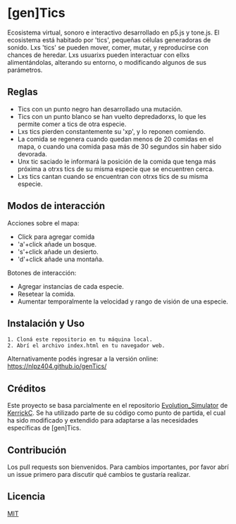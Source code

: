 # [gen]Tics

Ecosistema virtual, sonoro e interactivo desarrollado en p5.js y tone.js. El ecosistema está habitado por 'tics', pequeñas células generadoras de sonido. Lxs 'tics' se pueden mover, comer, mutar, y reproducirse con chances de heredar. Lxs usuarixs pueden interactuar con ellxs alimentándolas, alterando su entorno, o modificando algunos de sus parámetros.

## Reglas

- Tics con un punto negro han desarrollado una mutación.
- Tics con un punto blanco se han vuelto depredadorxs, lo que les permite comer a tics de otra especie.
- Lxs tics pierden constantemente su 'xp', y lo reponen comiendo.
- La comida se regenera cuando quedan menos de 20 comidas en el mapa, o cuando una comida pasa más de 30 segundos sin haber sido devorada.
- Unx tic saciado le informará la posición de la comida que tenga más próxima a otrxs tics de su misma especie que se encuentren cerca.
- Lxs tics cantan cuando se encuentran con otrxs tics de su misma especie.

## Modos de interacción

Acciones sobre el mapa:

- Click para agregar comida
- 'a'+click añade un bosque.
- 's'+click añade un desierto.
- 'd'+click añade una montaña.
    
Botones de interacción:

- Agregar instancias de cada especie.
- Resetear la comida.
- Aumentar temporalmente la velocidad y rango de visión de una especie.

## Instalación y Uso

    1. Cloná este repositorio en tu máquina local.
    2. Abrí el archivo index.html en tu navegador web.

Alternativamente podés ingresar a la versión online: https://nlpz404.github.io/genTics/

## Créditos

Este proyecto se basa parcialmente en el repositorio [Evolution_Simulator](https://github.com/KerrickC/Evolution_Simulator) de [KerrickC](https://github.com/KerrickC). Se ha utilizado parte de su código como punto de partida, el cual ha sido modificado y extendido para adaptarse a las necesidades específicas de [gen]Tics.

## Contribución

Los pull requests son bienvenidos. Para cambios importantes, por favor abrí un issue primero para discutir qué cambios te gustaría realizar.

## Licencia

[MIT](https://choosealicense.com/licenses/mit/)
